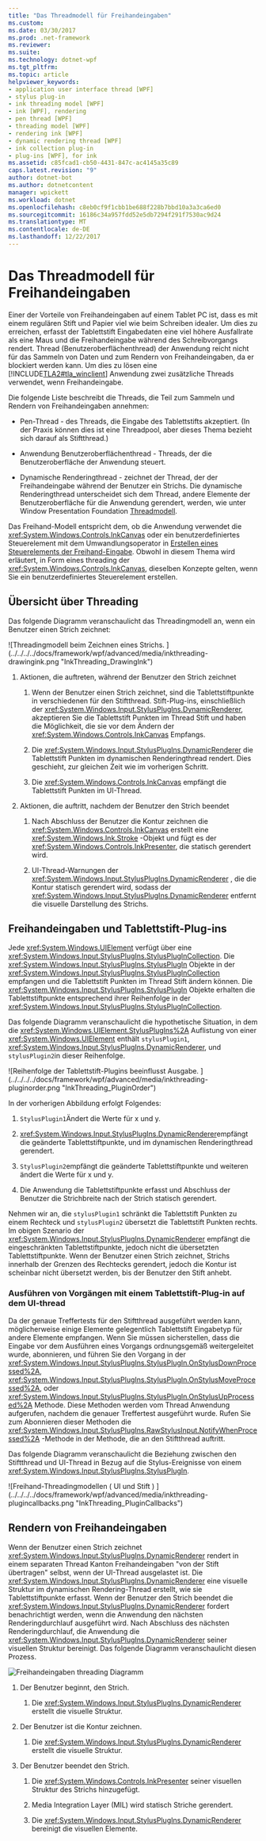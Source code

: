 ```yaml
---
title: "Das Threadmodell für Freihandeingaben"
ms.custom: 
ms.date: 03/30/2017
ms.prod: .net-framework
ms.reviewer: 
ms.suite: 
ms.technology: dotnet-wpf
ms.tgt_pltfrm: 
ms.topic: article
helpviewer_keywords:
- application user interface thread [WPF]
- stylus plug-in
- ink threading model [WPF]
- ink [WPF], rendering
- pen thread [WPF]
- threading model [WPF]
- rendering ink [WPF]
- dynamic rendering thread [WPF]
- ink collection plug-in
- plug-ins [WPF], for ink
ms.assetid: c85fcad1-cb50-4431-847c-ac4145a35c89
caps.latest.revision: "9"
author: dotnet-bot
ms.author: dotnetcontent
manager: wpickett
ms.workload: dotnet
ms.openlocfilehash: c8eb0cf9f1cbb1be688f228b7bbd10a3a3ca6ed0
ms.sourcegitcommit: 16186c34a957fdd52e5db7294f291f7530ac9d24
ms.translationtype: MT
ms.contentlocale: de-DE
ms.lasthandoff: 12/22/2017
---
```

# <a name="the-ink-threading-model"></a>Das Threadmodell für Freihandeingaben
Einer der Vorteile von Freihandeingaben auf einem Tablet PC ist, dass es mit einem regulären Stift und Papier viel wie beim Schreiben idealer.  Um dies zu erreichen, erfasst der Tablettstift Eingabedaten eine viel höhere Ausfallrate als eine Maus und die Freihandeingabe während des Schreibvorgangs rendert.  Thread (Benutzeroberflächenthread) der Anwendung reicht nicht für das Sammeln von Daten und zum Rendern von Freihandeingaben, da er blockiert werden kann.  Um dies zu lösen eine [!INCLUDE[TLA2#tla_winclient](../../../../includes/tla2sharptla-winclient-md.md)] Anwendung zwei zusätzliche Threads verwendet, wenn Freihandeingabe.  
  
 Die folgende Liste beschreibt die Threads, die Teil zum Sammeln und Rendern von Freihandeingaben annehmen:  
  
-   Pen-Thread - des Threads, die Eingabe des Tablettstifts akzeptiert.  (In der Praxis können dies ist eine Threadpool, aber dieses Thema bezieht sich darauf als Stiftthread.)  
  
-   Anwendung Benutzeroberflächenthread - Threads, der die Benutzeroberfläche der Anwendung steuert.  
  
-   Dynamische Renderingthread - zeichnet der Thread, der der Freihandeingabe während der Benutzer ein Strichs. Die dynamische Renderingthread unterscheidet sich dem Thread, andere Elemente der Benutzeroberfläche für die Anwendung gerendert, werden, wie unter Window Presentation Foundation [Threadmodell](../../../../docs/framework/wpf/advanced/threading-model.md).  
  
 Das Freihand-Modell entspricht dem, ob die Anwendung verwendet die <xref:System.Windows.Controls.InkCanvas> oder ein benutzerdefiniertes Steuerelement mit dem Umwandlungsoperator in [Erstellen eines Steuerelements der Freihand-Eingabe](../../../../docs/framework/wpf/advanced/creating-an-ink-input-control.md).  Obwohl in diesem Thema wird erläutert, in Form eines threading der <xref:System.Windows.Controls.InkCanvas>, dieselben Konzepte gelten, wenn Sie ein benutzerdefiniertes Steuerelement erstellen.  
  
## <a name="threading-overview"></a>Übersicht über Threading  
 Das folgende Diagramm veranschaulicht das Threadingmodell an, wenn ein Benutzer einen Strich zeichnet:  
  
 ![Threadingmodell beim Zeichnen eines Strichs. ] (../../../../docs/framework/wpf/advanced/media/inkthreading-drawingink.png "InkThreading_DrawingInk")  
  
1.  Aktionen, die auftreten, während der Benutzer den Strich zeichnet  
  
    1.  Wenn der Benutzer einen Strich zeichnet, sind die Tablettstiftpunkte in verschiedenen für den Stiftthread.  Stift-Plug-ins, einschließlich der <xref:System.Windows.Input.StylusPlugIns.DynamicRenderer>, akzeptieren Sie die Tablettstift Punkten im Thread Stift und haben die Möglichkeit, die sie vor dem Ändern der <xref:System.Windows.Controls.InkCanvas> Empfangs.  
  
    2.  Die <xref:System.Windows.Input.StylusPlugIns.DynamicRenderer> die Tablettstift Punkten im dynamischen Renderingthread rendert. Dies geschieht, zur gleichen Zeit wie im vorherigen Schritt.  
  
    3.  Die <xref:System.Windows.Controls.InkCanvas> empfängt die Tablettstift Punkten im UI-Thread.  
  
2.  Aktionen, die auftritt, nachdem der Benutzer den Strich beendet  
  
    1.  Nach Abschluss der Benutzer die Kontur zeichnen die <xref:System.Windows.Controls.InkCanvas> erstellt eine <xref:System.Windows.Ink.Stroke> -Objekt und fügt es der <xref:System.Windows.Controls.InkPresenter>, die statisch gerendert wird.  
  
    2.  UI-Thread-Warnungen der <xref:System.Windows.Input.StylusPlugIns.DynamicRenderer> , die die Kontur statisch gerendert wird, sodass der <xref:System.Windows.Input.StylusPlugIns.DynamicRenderer> entfernt die visuelle Darstellung des Strichs.  
  
## <a name="ink-collection-and-stylus-plug-ins"></a>Freihandeingaben und Tablettstift-Plug-ins  
 Jede <xref:System.Windows.UIElement> verfügt über eine <xref:System.Windows.Input.StylusPlugIns.StylusPlugInCollection>.  Die <xref:System.Windows.Input.StylusPlugIns.StylusPlugIn> Objekte in der <xref:System.Windows.Input.StylusPlugIns.StylusPlugInCollection> empfangen und die Tablettstift Punkten im Thread Stift ändern können. Die <xref:System.Windows.Input.StylusPlugIns.StylusPlugIn> Objekte erhalten die Tablettstiftpunkte entsprechend ihrer Reihenfolge in der <xref:System.Windows.Input.StylusPlugIns.StylusPlugInCollection>.  
  
 Das folgende Diagramm veranschaulicht die hypothetische Situation, in dem die <xref:System.Windows.UIElement.StylusPlugIns%2A> Auflistung von einer <xref:System.Windows.UIElement> enthält `stylusPlugin1`, <xref:System.Windows.Input.StylusPlugIns.DynamicRenderer>, und `stylusPlugin2`in dieser Reihenfolge.  
  
 ![Reihenfolge der Tablettstift-Plugins beeinflusst Ausgabe. ] (../../../../docs/framework/wpf/advanced/media/inkthreading-pluginorder.png "InkThreading_PluginOrder")  
  
 In der vorherigen Abbildung erfolgt Folgendes:  
  
1.  `StylusPlugin1`Ändert die Werte für x und y.  
  
2.  <xref:System.Windows.Input.StylusPlugIns.DynamicRenderer>empfängt die geänderte Tablettstiftpunkte, und im dynamischen Renderingthread gerendert.  
  
3.  `StylusPlugin2`empfängt die geänderte Tablettstiftpunkte und weiteren ändert die Werte für x und y.  
  
4.  Die Anwendung die Tablettstiftpunkte erfasst und Abschluss der Benutzer die Strichbreite nach der Strich statisch gerendert.  
  
 Nehmen wir an, die `stylusPlugin1` schränkt die Tablettstift Punkten zu einem Rechteck und `stylusPlugin2` übersetzt die Tablettstift Punkten rechts.  Im obigen Szenario der <xref:System.Windows.Input.StylusPlugIns.DynamicRenderer> empfängt die eingeschränkten Tablettstiftpunkte, jedoch nicht die übersetzten Tablettstiftpunkte.  Wenn der Benutzer einen Strich zeichnet, Strichs innerhalb der Grenzen des Rechtecks gerendert, jedoch die Kontur ist scheinbar nicht übersetzt werden, bis der Benutzer den Stift anhebt.  
  
### <a name="performing-operations-with-a-stylus-plug-in-on-the-ui-thread"></a>Ausführen von Vorgängen mit einem Tablettstift-Plug-in auf dem UI-thread  
 Da der genaue Treffertests für den Stiftthread ausgeführt werden kann, möglicherweise einige Elemente gelegentlich Tablettstift Eingabetyp für andere Elemente empfangen. Wenn Sie müssen sicherstellen, dass die Eingabe vor dem Ausführen eines Vorgangs ordnungsgemäß weitergeleitet wurde, abonnieren, und führen Sie den Vorgang in der <xref:System.Windows.Input.StylusPlugIns.StylusPlugIn.OnStylusDownProcessed%2A>, <xref:System.Windows.Input.StylusPlugIns.StylusPlugIn.OnStylusMoveProcessed%2A>, oder <xref:System.Windows.Input.StylusPlugIns.StylusPlugIn.OnStylusUpProcessed%2A> Methode. Diese Methoden werden vom Thread Anwendung aufgerufen, nachdem die genauer Treffertest ausgeführt wurde. Rufen Sie zum Abonnieren dieser Methoden die <xref:System.Windows.Input.StylusPlugIns.RawStylusInput.NotifyWhenProcessed%2A> -Methode in der Methode, die an den Stiftthread auftritt.  
  
 Das folgende Diagramm veranschaulicht die Beziehung zwischen den Stiftthread und UI-Thread in Bezug auf die Stylus-Ereignisse von einem <xref:System.Windows.Input.StylusPlugIns.StylusPlugIn>.  
  
 ![Freihand-Threadingmodellen &#40; UI und Stift &#41; ] (../../../../docs/framework/wpf/advanced/media/inkthreading-plugincallbacks.png "InkThreading_PluginCallbacks")  
  
## <a name="rendering-ink"></a>Rendern von Freihandeingaben  
 Wenn der Benutzer einen Strich zeichnet <xref:System.Windows.Input.StylusPlugIns.DynamicRenderer> rendert in einem separaten Thread Kanton Freihandeingaben "von der Stift übertragen" selbst, wenn der UI-Thread ausgelastet ist.  Die <xref:System.Windows.Input.StylusPlugIns.DynamicRenderer> eine visuelle Struktur im dynamischen Rendering-Thread erstellt, wie sie Tablettstiftpunkte erfasst.  Wenn der Benutzer den Strich beendet die <xref:System.Windows.Input.StylusPlugIns.DynamicRenderer> fordert benachrichtigt werden, wenn die Anwendung den nächsten Renderingdurchlauf ausgeführt wird.  Nach Abschluss des nächsten Renderingdurchlauf, die Anwendung die <xref:System.Windows.Input.StylusPlugIns.DynamicRenderer> seiner visuellen Struktur bereinigt.  Das folgende Diagramm veranschaulicht diesen Prozess.  
  
 ![Freihandeingaben threading Diagramm](../../../../docs/framework/wpf/advanced/media/inkthreading-visualtree.png "InkThreading_VisualTree")  
  
1.  Der Benutzer beginnt, den Strich.  
  
    1.  Die <xref:System.Windows.Input.StylusPlugIns.DynamicRenderer> erstellt die visuelle Struktur.  
  
2.  Der Benutzer ist die Kontur zeichnen.  
  
    1.  Die <xref:System.Windows.Input.StylusPlugIns.DynamicRenderer> erstellt die visuelle Struktur.  
  
3.  Der Benutzer beendet den Strich.  
  
    1.  Die <xref:System.Windows.Controls.InkPresenter> seiner visuellen Struktur des Strichs hinzugefügt.  
  
    2.  Media Integration Layer (MIL) wird statisch Striche gerendert.  
  
    3.  Die <xref:System.Windows.Input.StylusPlugIns.DynamicRenderer> bereinigt die visuellen Elemente.
